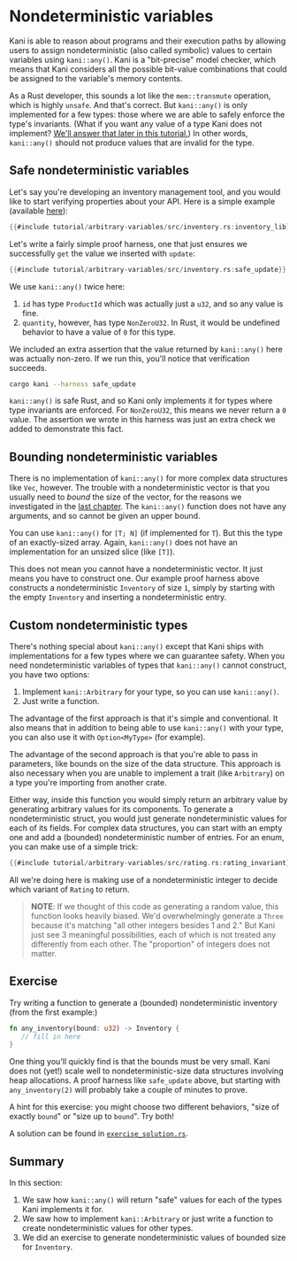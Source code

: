 # Nondeterministic variables

Kani is able to reason about programs and their execution paths by allowing users to assign nondeterministic (also called symbolic) values to certain variables using `kani::any()`.
Kani is a "bit-precise" model checker, which means that Kani considers all the possible bit-value combinations that could be assigned to the variable's memory contents.

As a Rust developer, this sounds a lot like the `mem::transmute` operation, which is highly `unsafe`.
And that's correct.
But `kani::any()` is only implemented for a few types: those where we are able to safely enforce the type's invariants.
(What if you want any value of a type Kani does not implement? [We'll answer that later in this tutorial.](#custom-nondeterministic-types))
In other words, `kani::any()` should not produce values that are invalid for the type.

## Safe nondeterministic variables

Let's say you're developing an inventory management tool, and you would like to start verifying properties about your API.
Here is a simple example (available [here](https://github.com/model-checking/kani/blob/main/docs/src/tutorial/arbitrary-variables/src/inventory.rs)):

```rust
{{#include tutorial/arbitrary-variables/src/inventory.rs:inventory_lib}}
```

Let's write a fairly simple proof harness, one that just ensures we successfully `get` the value we inserted with `update`:

```rust
{{#include tutorial/arbitrary-variables/src/inventory.rs:safe_update}}
```

We use `kani::any()` twice here:

1. `id` has type `ProductId` which was actually just a `u32`, and so any value is fine.
2. `quantity`, however, has type `NonZeroU32`.
In Rust, it would be undefined behavior to have a value of `0` for this type.

We included an extra assertion that the value returned by `kani::any()` here was actually non-zero.
If we run this, you'll notice that verification succeeds.

```bash
cargo kani --harness safe_update
```

`kani::any()` is safe Rust, and so Kani only implements it for types where type invariants are enforced.
For `NonZeroU32`, this means we never return a `0` value.
The assertion we wrote in this harness was just an extra check we added to demonstrate this fact.

## Bounding nondeterministic variables

There is no implementation of `kani::any()` for more complex data structures like `Vec`, however.
The trouble with a nondeterministic vector is that you usually need to _bound_ the size of the vector, for the reasons we investigated in the [last chapter](./tutorial-loop-unwinding.md).
The `kani::any()` function does not have any arguments, and so cannot be given an upper bound.

You can use `kani::any()` for `[T; N]` (if implemented for `T`).
But this the type of an exactly-sized array.
Again, `kani::any()` does not have an implementation for an unsized slice (like `[T]`).

This does not mean you cannot have a nondeterministic vector.
It just means you have to construct one.
Our example proof harness above constructs a nondeterministic `Inventory` of size `1`, simply by starting with the empty `Inventory` and inserting a nondeterministic entry.

## Custom nondeterministic types

There's nothing special about `kani::any()` except that Kani ships with implementations for a few types where we can guarantee safety.
When you need nondeterministic variables of types that `kani::any()` cannot construct, you have two options:

1. Implement `kani::Arbitrary` for your type, so you can use `kani::any()`.
2. Just write a function.

The advantage of the first approach is that it's simple and conventional.
It also means that in addition to being able to use `kani::any()` with your type, you can also use it with `Option<MyType>` (for example).

The advantage of the second approach is that you're able to pass in parameters, like bounds on the size of the data structure.
This approach is also necessary when you are unable to implement a trait (like `Arbitrary`) on a type you're importing from another crate.

Either way, inside this function you would simply return an arbitrary value by generating arbitrary values for its components.
To generate a nondeterministic struct, you would just generate nondeterministic values for each of its fields.
For complex data structures, you can start with an empty one and add a (bounded) nondeterministic number of entries.
For an enum, you can make use of a simple trick:

```rust
{{#include tutorial/arbitrary-variables/src/rating.rs:rating_invariant}}
```

All we're doing here is making use of a nondeterministic integer to decide which variant of `Rating` to return.

> **NOTE**: If we thought of this code as generating a random value, this function looks heavily biased.
> We'd overwhelmingly generate a `Three` because it's matching "all other integers besides 1 and 2."
> But Kani just see 3 meaningful possibilities, each of which is not treated any differently from each other.
> The "proportion" of integers does not matter.


## Exercise

Try writing a function to generate a (bounded) nondeterministic inventory (from the first example:)

```rust
fn any_inventory(bound: u32) -> Inventory {
   // fill in here
}
```

One thing you'll quickly find is that the bounds must be very small.
Kani does not (yet!) scale well to nondeterministic-size data structures involving heap allocations.
A proof harness like `safe_update` above, but starting with `any_inventory(2)` will probably take a couple of minutes to prove.

A hint for this exercise: you might choose two different behaviors, "size of exactly `bound`" or "size up to `bound`".
Try both!

A solution can be found in [`exercise_solution.rs`](https://github.com/model-checking/kani/blob/main/docs/src/tutorial/arbitrary-variables/src/exercise_solution.rs).

## Summary

In this section:

1. We saw how `kani::any()` will return "safe" values for each of the types Kani implements it for.
2. We saw how to implement `kani::Arbitrary` or just write a function to create nondeterministic values for other types.
3. We did an exercise to generate nondeterministic values of bounded size for `Inventory`.
